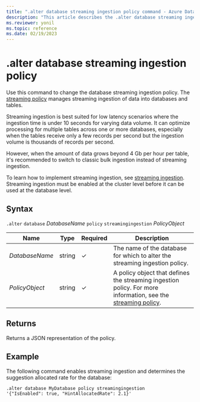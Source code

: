 ```yaml
---
title: ".alter database streaming ingestion policy command - Azure Data Explorer"
description: "This article describes the .alter database streaming ingestion policy command in Azure Data Explorer."
ms.reviewer: yonil
ms.topic: reference
ms.date: 02/19/2023
---
```

# .alter database streaming ingestion policy

Use this command to change the database streaming ingestion policy. The [streaming policy](../management/streamingingestionpolicy.md) manages streaming ingestion of data into databases and tables.

Streaming ingestion is best suited for low latency scenarios where the ingestion time is under 10 seconds for varying data volume. It can optimize processing for multiple tables across one or more databases, especially when the tables receive only a few records per second but the ingestion volume is thousands of records per second.

However, when the amount of data grows beyond 4 Gb per hour per table, it's recommended to switch to classic bulk ingestion instead of streaming ingestion.

To learn how to implement streaming ingestion, see [streaming ingestion](../../ingest-data-streaming.md). Streaming ingestion must be enabled at the cluster level before it can be used at the database level.

## Syntax

`.alter` `database` *DatabaseName* `policy` `streamingingestion` *PolicyObject*

|Name|Type|Required|Description|
|--|--|--|--|
|*DatabaseName*|string|&check;|The name of the database for which to alter the streaming ingestion policy.|
|*PolicyObject*|string|&check;|A policy object that defines the streaming ingestion policy. For more information, see the [streaming policy](../management/streamingingestionpolicy.md).|

## Returns

Returns a JSON representation of the policy.

## Example

The following command enables streaming ingestion and determines the suggestion allocated rate for the database:

```kusto
.alter database MyDatabase policy streamingingestion 
'{"IsEnabled": true, "HintAllocatedRate": 2.1}'
```
